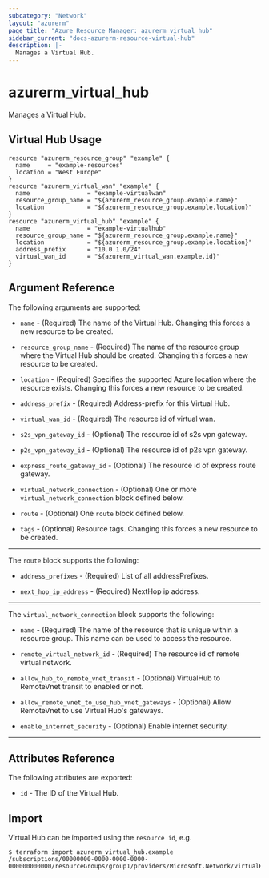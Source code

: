 ```yaml
---
subcategory: "Network"
layout: "azurerm"
page_title: "Azure Resource Manager: azurerm_virtual_hub"
sidebar_current: "docs-azurerm-resource-virtual-hub"
description: |-
  Manages a Virtual Hub.
---
```


# azurerm_virtual_hub

Manages a Virtual Hub.


## Virtual Hub Usage

```hcl
resource "azurerm_resource_group" "example" {
  name     = "example-resources"
  location = "West Europe"
}
resource "azurerm_virtual_wan" "example" {
  name                = "example-virtualwan"
  resource_group_name = "${azurerm_resource_group.example.name}"
  location            = "${azurerm_resource_group.example.location}"
}
resource "azurerm_virtual_hub" "example" {
  name                = "example-virtualhub"
  resource_group_name = "${azurerm_resource_group.example.name}"
  location            = "${azurerm_resource_group.example.location}"
  address_prefix      = "10.0.1.0/24"
  virtual_wan_id      = "${azurerm_virtual_wan.example.id}"
}
```

## Argument Reference

The following arguments are supported:

* `name` - (Required) The name of the Virtual Hub. Changing this forces a new resource to be created.

* `resource_group_name` - (Required) The name of the resource group where the Virtual Hub should be created. Changing this forces a new resource to be created.

* `location` - (Required) Specifies the supported Azure location where the resource exists. Changing this forces a new resource to be created.

* `address_prefix` - (Required) Address-prefix for this Virtual Hub.

* `virtual_wan_id` - (Required) The resource id of virtual wan.

* `s2s_vpn_gateway_id` - (Optional) The resource id of s2s vpn gateway.

* `p2s_vpn_gateway_id` - (Optional) The resource id of p2s vpn gateway.

* `express_route_gateway_id` - (Optional) The resource id of express route gateway.

* `virtual_network_connection` - (Optional) One or more `virtual_network_connection` block defined below.

* `route` - (Optional) One `route` block defined below.

* `tags` - (Optional) Resource tags. Changing this forces a new resource to be created.

---

The `route` block supports the following:

* `address_prefixes` - (Required) List of all addressPrefixes.

* `next_hop_ip_address` - (Required) NextHop ip address.

---

The `virtual_network_connection` block supports the following:

* `name` - (Required) The name of the resource that is unique within a resource group. This name can be used to access the resource.

* `remote_virtual_network_id` - (Required) The resource id of remote virtual network.

* `allow_hub_to_remote_vnet_transit` - (Optional) VirtualHub to RemoteVnet transit to enabled or not.

* `allow_remote_vnet_to_use_hub_vnet_gateways` - (Optional) Allow RemoteVnet to use Virtual Hub's gateways.

* `enable_internet_security` - (Optional) Enable internet security.

---

## Attributes Reference

The following attributes are exported:

* `id` - The ID of the Virtual Hub.

## Import

Virtual Hub can be imported using the `resource id`, e.g.

```shell
$ terraform import azurerm_virtual_hub.example /subscriptions/00000000-0000-0000-0000-000000000000/resourceGroups/group1/providers/Microsoft.Network/virtualHubs/vhub1
```